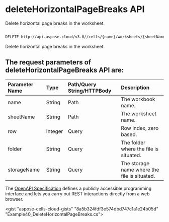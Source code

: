 # **deleteHorizontalPageBreaks API**

Delete horizontal page breaks in the worksheet. 

```bash

DELETE http://api.aspose.cloud/v3.0//cells/{name}/worksheets/{sheetName}/horizontalpagebreaks

```
Delete horizontal page breaks in the worksheet.

## The request parameters of **deleteHorizontalPageBreaks** API are: 

| Parameter Name | Type | Path/Query String/HTTPBody | Description | 
| :- | :- | :- |:- | 
|name|String|Path|The workbook name.|
|sheetName|String|Path|The worksheet name.|
|row|Integer|Query|Row index, zero based.|
|folder|String|Query|The folder where the file is situated.|
|storageName|String|Query|The storage name where the file is situated.|


The [OpenAPI Specification](https://reference.aspose.cloud/cells/#/PageBreaksController/DeleteHorizontalPageBreaks) defines a publicly accessible programming interface and lets you carry out REST interactions directly from a web browser.

<gist "aspose-cells-cloud-gists" "8a5b324fdf3e574dbd747c1a1e24b05d" "Example40_DeleteHorizontalPageBreaks.cs">

